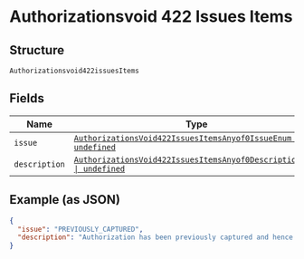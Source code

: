 
# Authorizationsvoid 422 Issues Items

## Structure

`Authorizationsvoid422issuesItems`

## Fields

| Name | Type | Tags | Description |
|  --- | --- | --- | --- |
| `issue` | [`AuthorizationsVoid422IssuesItemsAnyof0IssueEnum \| undefined`](../../doc/models/authorizations-void-422-issues-items-anyof-0-issue-enum.md) | Optional | - |
| `description` | [`AuthorizationsVoid422IssuesItemsAnyof0DescriptionEnum \| undefined`](../../doc/models/authorizations-void-422-issues-items-anyof-0-description-enum.md) | Optional | - |

## Example (as JSON)

```json
{
  "issue": "PREVIOUSLY_CAPTURED",
  "description": "Authorization has been previously captured and hence cannot be voided."
}
```

